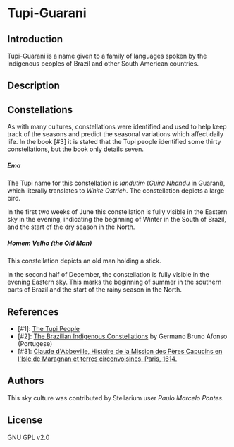 # Tupi-Guarani

## Introduction

Tupi-Guarani is a name given to a family of languages spoken by the indigenous peoples of Brazil and other South American countries.

## Description

## Constellations

As with many cultures, constellations were identified and used to help keep track of the seasons and predict the seasonal variations which affect daily life. In the book [#3] it is stated that the Tupi people identified some thirty constellations, but the book only details seven.

##### Ema

The Tupi name for this constellation is *Iandutim* (*Guirá Nhandu* in Guarani), which literally translates to *White Ostrich*. The constellation depicts a large bird.

In the first two weeks of June this constellation is fully visible in the Eastern sky in the evening, indicating the beginning of Winter in the South of Brazil, and the start of the dry season in the North.

##### Homem Velho (the Old Man)

This constellation depicts an old man holding a stick.

In the second half of December, the constellation is fully visible in the evening Eastern sky. This marks the beginning of summer in the southern parts of Brazil and the start of the rainy season in the North.

## References

 - [#1]: [The Tupi People](http://en.wikipedia.org/wiki/Tupi_people)
 - [#2]: [The Brazilian Indigenous Constellations](http://www.telescopiosnaescola.pro.br/indigenas.pdf) by Germano Bruno Afonso (Portugese)
 - [#3]: [Claude d'Abbeville, Histoire de la Mission des Pères Capucins en l'Isle de Maragnan et terres circonvoisines. Paris, 1614.](http://gallica.bnf.fr/ark:/12148/btv1b86057861)

## Authors

 This sky culture was contributed by Stellarium user *Paulo Marcelo Pontes*.

## License

GNU GPL v2.0
